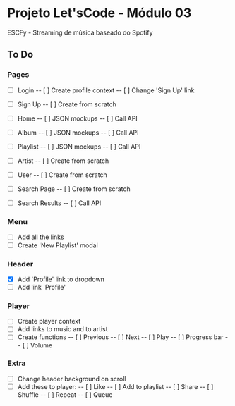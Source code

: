 # Projeto Let'sCode - Módulo 03

ESCFy - Streaming de música baseado do Spotify

## To Do

### Pages

- [ ] Login
      -- [ ] Create profile context
      -- [ ] Change 'Sign Up' link

- [ ] Sign Up
      -- [ ] Create from scratch

- [ ] Home
      -- [ ] JSON mockups
      -- [ ] Call API

- [ ] Album
      -- [ ] JSON mockups
      -- [ ] Call API

- [ ] Playlist
      -- [ ] JSON mockups
      -- [ ] Call API

- [ ] Artist
      -- [ ] Create from scratch

- [ ] User
      -- [ ] Create from scratch

- [ ] Search Page
      -- [ ] Create from scratch

- [ ] Search Results
      -- [ ] Call API

### Menu

- [ ] Add all the links
- [ ] Create 'New Playlist' modal

### Header

- [x] Add 'Profile' link to dropdown
- [ ] Add link 'Profile'

### Player

- [ ] Create player context
- [ ] Add links to music and to artist
- [ ] Create functions
      -- [ ] Previous
      -- [ ] Next
      -- [ ] Play
      -- [ ] Progress bar
      -- [ ] Volume

### Extra

- [ ] Change header background on scroll
- [ ] Add these to player:
      -- [ ] Like
      -- [ ] Add to playlist
      -- [ ] Share
      -- [ ] Shuffle
      -- [ ] Repeat
      -- [ ] Queue
